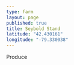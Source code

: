 ```yaml
---
type: farm
layout: page
published: true
title: Seybold Stand
latitude: "42.430161"
longitude: "-79.330038"
---
```


Produce
